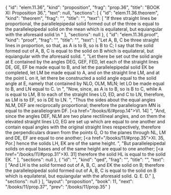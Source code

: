 {
  "id": "elem.11.36",
  "kind": "proposition",
  "frag": "prop.36",
  "title": "BOOK XI: Proposition 36.",
  "text": null,
  "sections": [
    {
      "id": "elem.11.36.theorem",
      "kind": "theorem",
      "frag": "",
      "title": "",
      "text": [
        "If three straight lines be proportional, the parallelepipedal solid formed out of the three is equal to the parallelepipedal solid on the mean which is equilateral, but equiangular with the aforesaid solid.\n      "
      ],
      "sections": null
    },
    {
      "id": "elem.11.36.proof",
      "kind": "proof",
      "frag": "",
      "title": "",
      "text": [
        "Let A, B, C be three straight lines in proportion, so that, as A is to B, so is B to C; I say that the solid formed out of A, B, C is equal to the solid on B which is equilateral, but equiangular with the aforesaid solid. ",
        "Let there be set out the solid angle at E contained by the angles DEG, GEF, FED, let each of the straight lines DE, GE, EF be made equal to B, and let the parallelepipedal solid EK be completed, let LM be made equal to A, and on the straight line LM, and at the point L on it, let there be constructed a solid angle equal to the solid angle at E, namely that contained by NLO, OLM, MLN; let LO be made equal to B, and LN equal to C. \n      ",
        "Now, since, as A is to B, so is B to C, while A is equal to LM, B to each of the straight lines LO, ED, and C to LN, therefore, as LM is to EF, so is DE to LN. ",
        "Thus the sides about the equal angles NLM, DEF are reciprocally proportional; therefore the parallelogram MN is equal to the parallelogram DF. [<a href=\"/books/6/#prop.14\">VI. 14</a>] ",
        "And, since the angles DEF, NLM are two plane rectilineal angles, and on them the elevated straight lines LO, EG are set up which are equal to one another and contain equal angles with the original straight lines respectively, therefore the perpendiculars drawn from the points G, O to the planes through NL, LM and DE, EF are equal to one another; [<a href=\"/books/11/#prop.35\">XI. 35</a>, Por.] hence the solids LH, EK are of the same height. ",
        "But parallelepipedal solids on equal bases and of the same height are equal to one another; [<a href=\"/books/11/#prop.31\">XI. 31</a>] therefore the solid HL is equal to the solid EK. "
      ],
      "sections": null
    },
    {
      "id": "",
      "kind": "qed",
      "frag": "",
      "title": "",
      "text": [
        "And LH is the solid formed out of A, B, C, and EK the solid on B; therefore the parallelepipedal solid formed out of A, B, C is equal to the solid on B which is equilateral, but equiangular with the aforesaid solid. Q. E. D."
      ],
      "sections": null
    }
  ],
  "layout": "proposition",
  "book": 11,
  "next": "/books/11/prop.37",
  "prev": "/books/11/prop.35"
}
